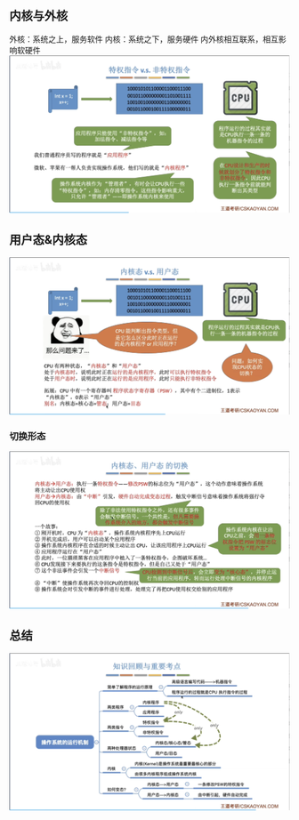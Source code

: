 

## 内核与外核
外核：系统之上，服务软件
内核：系统之下，服务硬件
内外核相互联系，相互影响软硬件
![输入图片说明](/imgs/2025-07-25/E0mlO53yav80rf4z.png)

## 用户态&内核态
![输入图片说明](/imgs/2025-07-25/ukVRZQEWqTwkAKUc.png)
### 切换形态
![输入图片说明](/imgs/2025-07-25/qOKyGlIneN7nvVDp.png)

## 总结
![输入图片说明](/imgs/2025-07-25/fGFWaQNcb1LVh6VI.png)
<!--stackedit_data:
eyJoaXN0b3J5IjpbLTc1NzI4OTAzNiwtMTkwOTk2MTMyOF19
-->